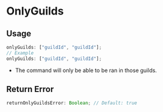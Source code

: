 # OnlyGuilds

## Usage

```js
onlyGuilds: ["guildId", "guildId"];
// Example
onlyGuilds: ["guildId", "guildId"];
```

- The command will only be able to be ran in those guilds.

## Return Error

```js
returnOnlyGuildsError: Boolean; // Default: true
```
